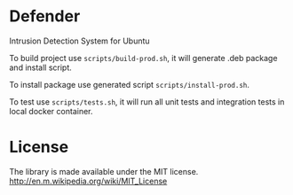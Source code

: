 # Defender
Intrusion Detection System for Ubuntu

To build project use `scripts/build-prod.sh`, it will generate .deb package and install script.

To install package use generated script `scripts/install-prod.sh`.

To test use `scripts/tests.sh`, it will run all unit tests and integration tests in local docker container.

# License
The library is made available under the MIT license. http://en.m.wikipedia.org/wiki/MIT_License
